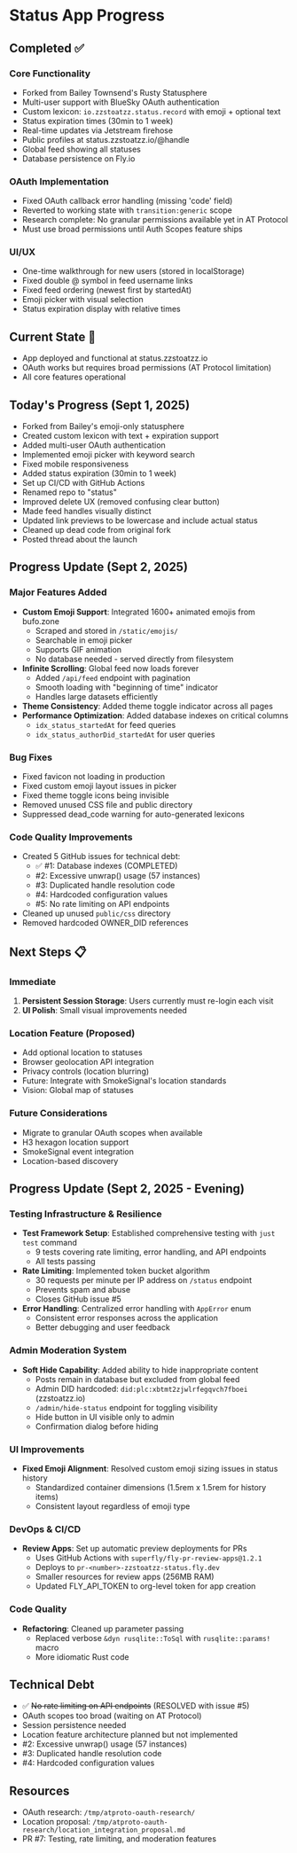 # Status App Progress

## Completed ✅

### Core Functionality
- Forked from Bailey Townsend's Rusty Statusphere
- Multi-user support with BlueSky OAuth authentication
- Custom lexicon: `io.zzstoatzz.status.record` with emoji + optional text
- Status expiration times (30min to 1 week)
- Real-time updates via Jetstream firehose
- Public profiles at status.zzstoatzz.io/@handle
- Global feed showing all statuses
- Database persistence on Fly.io

### OAuth Implementation
- Fixed OAuth callback error handling (missing 'code' field)
- Reverted to working state with `transition:generic` scope
- Research complete: No granular permissions available yet in AT Protocol
- Must use broad permissions until Auth Scopes feature ships

### UI/UX
- One-time walkthrough for new users (stored in localStorage)
- Fixed double @ symbol in feed username links
- Fixed feed ordering (newest first by startedAt)
- Emoji picker with visual selection
- Status expiration display with relative times

## Current State 🚧
- App deployed and functional at status.zzstoatzz.io
- OAuth works but requires broad permissions (AT Protocol limitation)
- All core features operational

## Today's Progress (Sept 1, 2025)
- Forked from Bailey's emoji-only statusphere
- Created custom lexicon with text + expiration support
- Added multi-user OAuth authentication
- Implemented emoji picker with keyword search
- Fixed mobile responsiveness
- Added status expiration (30min to 1 week)
- Set up CI/CD with GitHub Actions
- Renamed repo to "status"
- Improved delete UX (removed confusing clear button)
- Made feed handles visually distinct
- Updated link previews to be lowercase and include actual status
- Cleaned up dead code from original fork
- Posted thread about the launch

## Progress Update (Sept 2, 2025)

### Major Features Added
- **Custom Emoji Support**: Integrated 1600+ animated emojis from bufo.zone
  - Scraped and stored in `/static/emojis/`
  - Searchable in emoji picker
  - Supports GIF animation
  - No database needed - served directly from filesystem
- **Infinite Scrolling**: Global feed now loads forever
  - Added `/api/feed` endpoint with pagination
  - Smooth loading with "beginning of time" indicator
  - Handles large datasets efficiently
- **Theme Consistency**: Added theme toggle indicator across all pages
- **Performance Optimization**: Added database indexes on critical columns
  - `idx_status_startedAt` for feed queries
  - `idx_status_authorDid_startedAt` for user queries

### Bug Fixes
- Fixed favicon not loading in production
- Fixed custom emoji layout issues in picker
- Fixed theme toggle icons being invisible
- Removed unused CSS file and public directory
- Suppressed dead_code warning for auto-generated lexicons

### Code Quality Improvements
- Created 5 GitHub issues for technical debt:
  - ✅ #1: Database indexes (COMPLETED)
  - #2: Excessive unwrap() usage (57 instances)
  - #3: Duplicated handle resolution code
  - #4: Hardcoded configuration values
  - #5: No rate limiting on API endpoints
- Cleaned up unused `public/css` directory
- Removed hardcoded OWNER_DID references

## Next Steps 📋

### Immediate
1. **Persistent Session Storage**: Users currently must re-login each visit
2. **UI Polish**: Small visual improvements needed

### Location Feature (Proposed)
- Add optional location to statuses
- Browser geolocation API integration
- Privacy controls (location blurring)
- Future: Integrate with SmokeSignal's location standards
- Vision: Global map of statuses

### Future Considerations
- Migrate to granular OAuth scopes when available
- H3 hexagon location support
- SmokeSignal event integration
- Location-based discovery

## Progress Update (Sept 2, 2025 - Evening)

### Testing Infrastructure & Resilience
- **Test Framework Setup**: Established comprehensive testing with `just test` command
  - 9 tests covering rate limiting, error handling, and API endpoints
  - All tests passing
- **Rate Limiting**: Implemented token bucket algorithm
  - 30 requests per minute per IP address on `/status` endpoint
  - Prevents spam and abuse
  - Closes GitHub issue #5
- **Error Handling**: Centralized error handling with `AppError` enum
  - Consistent error responses across the application
  - Better debugging and user feedback

### Admin Moderation System
- **Soft Hide Capability**: Added ability to hide inappropriate content
  - Posts remain in database but excluded from global feed
  - Admin DID hardcoded: `did:plc:xbtmt2zjwlrfegqvch7fboei` (zzstoatzz.io)
  - `/admin/hide-status` endpoint for toggling visibility
  - Hide button in UI visible only to admin
  - Confirmation dialog before hiding

### UI Improvements
- **Fixed Emoji Alignment**: Resolved custom emoji sizing issues in status history
  - Standardized container dimensions (1.5rem x 1.5rem for history items)
  - Consistent layout regardless of emoji type

### DevOps & CI/CD
- **Review Apps**: Set up automatic preview deployments for PRs
  - Uses GitHub Actions with `superfly/fly-pr-review-apps@1.2.1`
  - Deploys to `pr-<number>-zzstoatzz-status.fly.dev`
  - Smaller resources for review apps (256MB RAM)
  - Updated FLY_API_TOKEN to org-level token for app creation

### Code Quality
- **Refactoring**: Cleaned up parameter passing
  - Replaced verbose `&dyn rusqlite::ToSql` with `rusqlite::params!` macro
  - More idiomatic Rust code

## Technical Debt
- ✅ ~~No rate limiting on API endpoints~~ (RESOLVED with issue #5)
- OAuth scopes too broad (waiting on AT Protocol)
- Session persistence needed
- Location feature architecture planned but not implemented
- #2: Excessive unwrap() usage (57 instances)
- #3: Duplicated handle resolution code
- #4: Hardcoded configuration values

## Resources
- OAuth research: `/tmp/atproto-oauth-research/`
- Location proposal: `/tmp/atproto-oauth-research/location_integration_proposal.md`
- PR #7: Testing, rate limiting, and moderation features